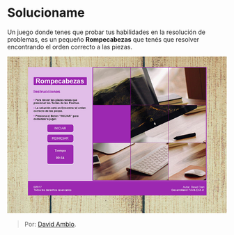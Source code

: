 # Solucioname
Un juego donde tenes que probar tus habilidades en la resolución de problemas, es un pequeño **Rompecabezas** que tenés que resolver encontrando el orden correcto a las piezas.

![zombie](https://github.com/Dvdam/solucioname/blob/master/thumb.jpg "Juego")

>Por: [David Amblo](https://github.com/Dvdam "David Amblo").
